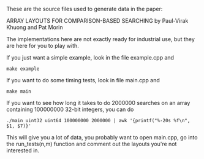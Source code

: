 These are the source files used to generate data in the paper:

  ARRAY LAYOUTS FOR COMPARISON-BASED SEARCHING
  by Paul-Virak Khuong and Pat Morin

The implementations here are not exactly ready for industrial use, but 
they are here for you to play with.  

If you just want a simple example, look in the file example.cpp and 

    make example

If you want to do some timing tests, look in file main.cpp and 

    make main

If you want to see how long it takes to do 2000000 searches on an array
containing 100000000 32-bit integers, you can do

    ./main uint32 uint64 100000000 2000000 | awk '{printf("%-20s %f\n", $1, $7)}'

This will give you a lot of data, you probably want to open main.cpp, go
into the run_tests(n,m) function and comment out the layouts you're not 
interested in.
